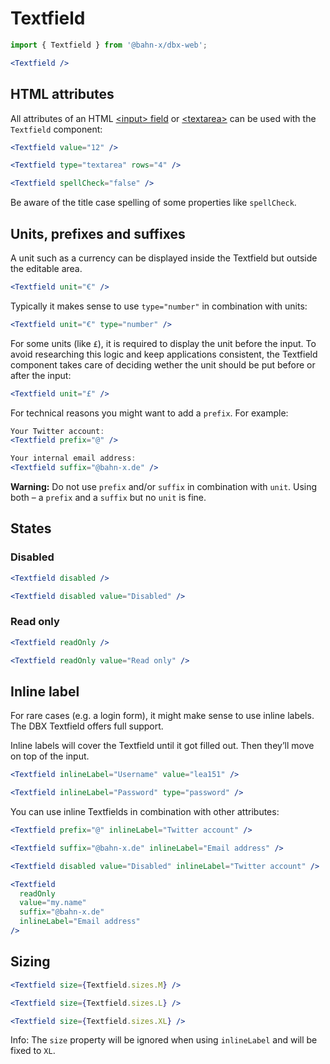 # Textfield

```js
import { Textfield } from '@bahn-x/dbx-web';
```

```jsx +jsxpreview +highlight="Textfield"
<Textfield />
```

## HTML attributes

All attributes of an HTML [\<input\> field](https://developer.mozilla.org/en-US/docs/Web/HTML/Element/input#Attributes) or [\<textarea\>](https://developer.mozilla.org/en-US/docs/Web/HTML/Element/textarea#Attributes) can be used with the `Textfield` component:

```jsx +jsxpreview +highlight=/value=".+?"/
<Textfield value="12" />
```

```jsx +jsxpreview +highlight=/type=".+?"/,/rows=".+?"/
<Textfield type="textarea" rows="4" />
```

```jsx +jsxpreview +highlight=/spellCheck=".+?"/,/C/
<Textfield spellCheck="false" />
```

Be aware of the title case spelling of some properties like `spellCheck`.

## Units, prefixes and suffixes

A unit such as a currency can be displayed inside the Textfield but outside the editable area.

```jsx +jsxpreview +highlight=/unit=".+?"/ .right
<Textfield unit="€" />
```

Typically it makes sense to use `type="number"` in combination with units:

```jsx +jsxpreview +highlight=/unit=".+?"/,/type="number"/ .right
<Textfield unit="€" type="number" />
```

For some units (like `£`), it is required to display the unit before the input. To avoid researching this logic and keep applications consistent, the Textfield component takes care of deciding wether the unit should be put before or after the input:

```jsx +jsxpreview +highlight=/£/ .right
<Textfield unit="£" />
```

For technical reasons you might want to add a `prefix`. For example:

```jsx +jsxpreview +highlight=/prefix=".+?"/ +showmore=1..1 .right
Your Twitter account:
<Textfield prefix="@" />
```

```jsx +jsxpreview +highlight=/suffix=".+?"/ +showmore=1..1 .right
Your internal email address:
<Textfield suffix="@bahn-x.de" />
```

**Warning:** Do not use `prefix` and/or `suffix` in combination with `unit`. Using both – a `prefix` and a `suffix` but no `unit` is fine. <?: .warning ?>

## States

### Disabled

```jsx +jsxpreview +highlight="disabled" .columns
<Textfield disabled />
```

```jsx +jsxpreview +highlight="disabled" .columns
<Textfield disabled value="Disabled" />
```

### Read only

```jsx +jsxpreview +highlight="readOnly" .columns
<Textfield readOnly />
```

```jsx +jsxpreview +highlight="readOnly" .columns
<Textfield readOnly value="Read only" />
```

## Inline label

For rare cases (e.g. a login form), it might make sense to use inline labels.
The DBX Textfield offers full support.

Inline labels will cover the Textfield until it got filled out. Then they’ll
move on top of the input.

```jsx +jsxpreview +highlight="inlineLabel" .columns
<Textfield inlineLabel="Username" value="lea151" />
```

```jsx +jsxpreview +highlight="inlineLabel" .columns
<Textfield inlineLabel="Password" type="password" />
```

You can use inline Textfields in combination with other attributes:

```jsx +jsxpreview +highlight=/prefix=".+?"/ .columns
<Textfield prefix="@" inlineLabel="Twitter account" />
```

```jsx +jsxpreview +highlight=/suffix=".+?"/ .columns
<Textfield suffix="@bahn-x.de" inlineLabel="Email address" />
```

```jsx +jsxpreview +highlight=/prefix=".+?"/ .columns
<Textfield disabled value="Disabled" inlineLabel="Twitter account" />
```

```jsx +jsxpreview +highlight=/suffix=".+?"/ .columns
<Textfield
  readOnly
  value="my.name"
  suffix="@bahn-x.de"
  inlineLabel="Email address"
/>
```

## Sizing

```jsx +jsxpreview +highlight=/size=\{.+?"/\}
<Textfield size={Textfield.sizes.M} />
```

```jsx +jsxpreview +highlight=/size=\{.+?"/\}
<Textfield size={Textfield.sizes.L} />
```

```jsx +jsxpreview +highlight=/size=\{.+?"/\}
<Textfield size={Textfield.sizes.XL} />
```

Info: The `size` property will be ignored when using `inlineLabel` and will be fixed to `XL`.
